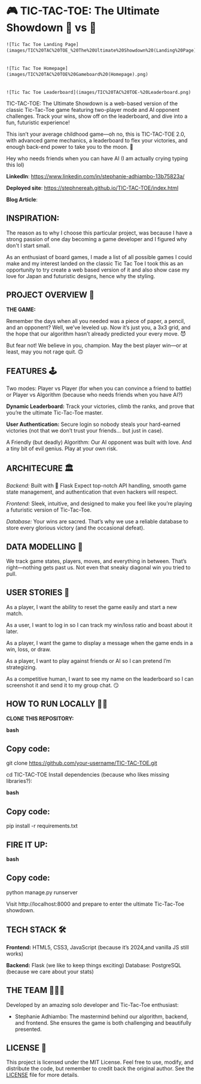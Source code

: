 
# 🎮 TIC-TAC-TOE: The Ultimate Showdown 🤖 vs 🧠


    ![Tic Tac Toe Landing Page](images/TIC%20TAC%20TOE_%20The%20Ultimate%20Showdown%20(Landing%20Page).png)


    ![Tic Tac Toe Homepage](images/TIC%20TAC%20TOE%20Gameboard%20(Homepage).png) 


    ![Tic Tac Toe Leaderboard](images/TIC%20TAC%20TOE-%20Leaderboard.png)


TIC-TAC-TOE: The Ultimate Showdown is a web-based version of the classic Tic-Tac-Toe game featuring two-player mode and AI opponent challenges. Track your wins, show off on the leaderboard, and dive into a fun, futuristic experience!
 

This isn’t your average childhood game—oh no, this is TIC-TAC-TOE 2.0, with advanced game mechanics, a leaderboard to flex your victories, and enough back-end power to take you to the moon. 🚀 

Hey who needs friends when you can have AI (I am actually crying typing this lol)

**LinkedIn**: https://www.linkedin.com/in/stephanie-adhiambo-13b75823a/

**Deployed site**: https://stephnereah.github.io/TIC-TAC-TOE/index.html

**Blog Article**: 


INSPIRATION:
---

The reason as to why I choose this particular project, was because I have a strong passion of one day becoming a game developer and I figured why don't I start small. 

As an enthusiast of board games, I made a list of all possible games I could make and my interest landed on the classic Tic Tac Toe
I took this as an opportunity to try create a web based version of it and also show case my love for Japan and futuristic designs, hence why the styling. 

PROJECT OVERVIEW 🎨
---
**THE GAME:**

Remember the days when all you needed was a piece of paper, a pencil, and an opponent? Well, we’ve leveled up. Now it’s just you, a 3x3 grid, and the hope that our algorithm hasn’t already predicted your every move. 😈

But fear not! We believe in you, champion. May the best player win—or at least, may you not rage quit. 🙃


FEATURES 🕹️
---

Two modes: Player vs Player (for when you can convince a friend to battle) or Player vs Algorithm (because who needs friends when you have AI?)

**Dynamic Leaderboard:** 
Track your victories, climb the ranks, and prove that you’re the ultimate Tic-Tac-Toe master.

**User Authentication:**
 Secure login so nobody steals your hard-earned victories (not that we don’t trust your friends… but just in case).

A Friendly (but deadly) Algorithm: Our AI opponent was built with love. And a tiny bit of evil genius. Play at your own risk.


ARCHITECURE 🏛️
---

*Backend:* 
Built with 🐍 Flask  Expect top-notch API handling, smooth game state management, and authentication that even hackers will respect.

*Frontend:* 
Sleek, intuitive, and designed to make you feel like you’re playing a futuristic version of Tic-Tac-Toe.

*Database:* 
Your wins are sacred. That’s why we use a reliable database to store every glorious victory (and the occasional defeat).


DATA MODELLING 🧠
---

We track game states, players, moves, and everything in between. That’s right—nothing gets past us. Not even that sneaky diagonal win you tried to pull.


USER STORIES 📖
---

As a player, I want the ability to reset the game easily and start a new match.

As a user, I want to log in so I can track my win/loss ratio and boast about it later.

As a player, I want the game to display a message when the game ends in a win, loss, or draw.

As a player, I want to play against friends or AI so I can pretend I’m strategizing.

As a competitive human, I want to see my name on the leaderboard so I can screenshot it and send it to my group chat. 😏


HOW TO RUN LOCALLY 🏃‍♂️
---

**CLONE THIS REPOSITORY:**

**bash**

Copy code:
---

git clone https://github.com/your-username/TIC-TAC-TOE.git

cd TIC-TAC-TOE
Install dependencies (because who likes missing libraries?):


**bash**

Copy code:
---

pip install -r requirements.txt


FIRE IT UP:
---

**bash**

Copy code:
---

python manage.py runserver

Visit http://localhost:8000 and prepare to enter the ultimate Tic-Tac-Toe showdown.


TECH STACK 🛠️
---

**Frontend:**
 HTML5, CSS3, JavaScript (because it’s 2024,and vanilla JS still works)

**Backend:**
Flask (we like to keep things exciting)
Database: PostgreSQL (because we care about your stats)


THE TEAM 🧑‍🤝‍🧑
---

Developed by an amazing solo developer and Tic-Tac-Toe enthusiast:

- Stephanie Adhiambo: The mastermind behind our algorithm, backend, and frontend. She ensures the game is both challenging and beautifully presented.


LICENSE 📜
---

This project is licensed under the MIT License. Feel free to use, modify, and distribute the code, but remember to credit back the original author. 
See the [LICENSE](./LICENSE) file for more details.